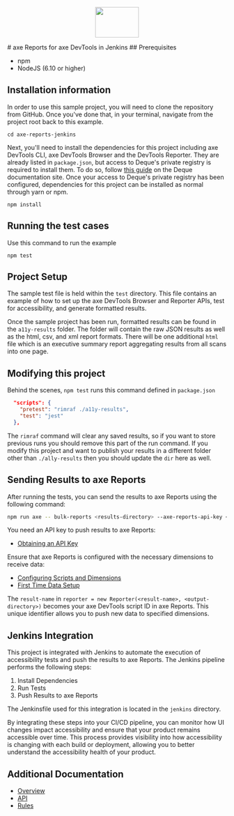 <p align="center">  
  <img src="https://www.deque.com/wp-content/uploads/2020/04/axe-devtools.svg" height="70px" width="100px" alt="" />
</p>
# axe Reports for axe DevTools in Jenkins
## Prerequisites

- npm
- NodeJS (6.10 or higher)

## Installation information

In order to use this sample project, you will need to clone the repository from GitHub. Once you've done that, in your terminal, navigate from the project root back to this example.

```
cd axe-reports-jenkins
```

Next, you'll need to install the dependencies for this project including axe DevTools CLI, axe DevTools Browser and the DevTools Reporter. They are already listed in `package.json`, but access to Deque's private registry is required to install them. To do so, follow [this guide](https://axe-devtools-html-docs.deque.com/reference/node/browser/install-agora.html) on the Deque documentation site. Once your access to Deque's private registry has been configured, dependencies for this project can be installed as normal through yarn or npm.

```
npm install
```

## Running the test cases

Use this command to run the example

```
npm test
```

## Project Setup

The sample test file is held within the `test` directory. This file contains an example of how to set up the axe DevTools Browser and Reporter APIs, test for accessibility, and generate formatted results.

Once the sample project has been run, formatted results can be found in the `a11y-results` folder. The folder will contain the raw JSON results as well as the html, csv, and xml report formats. There will be one additional `html` file which is an executive summary report aggregating results from all scans into one page.

## Modifying this project

Behind the scenes, `npm test` runs this command defined in `package.json`

```json
  "scripts": {
    "pretest": "rimraf ./a11y-results",
    "test": "jest"
  },
```

The `rimraf` command will clear any saved results, so if you want to store previous runs you should remove this part of the run command. If you modify this project and want to publish your results in a different folder other than `./ally-results` then you should update the `dir` here as well.

## Sending Results to axe Reports

After running the tests, you can send the results to axe Reports using the following command:

```sh
npm run axe -- bulk-reports <results-directory> --axe-reports-api-key <your-axe-reports-api-key> --send-axe-reports --axe-reports-dimensions='<comma-separated-dimensions>'
```

You need an API key to push results to axe Reports:

- [Obtaining an API Key](https://docs.deque.com/devtools-for-web/4/en/cli-api-key-reports)

Ensure that axe Reports is configured with the necessary dimensions to receive data:

- [Configuring Scripts and Dimensions](https://docs.deque.com/reports/1.12/en/devtools-howtos)
- [First Time Data Setup](https://docs.deque.com/reports/1.12/en/configure-scripts#configure-scripts---first-time-data-setup)

The `result-name` in `reporter = new Reporter(<result-name>, <output-directory>)` becomes your axe DevTools script ID in axe Reports. This unique identifier allows you to push new data to specified dimensions.

## Jenkins Integration

This project is integrated with Jenkins to automate the execution of accessibility tests and push the results to axe Reports. The Jenkins pipeline performs the following steps:

1. Install Dependencies
2. Run Tests
3. Push Results to axe Reports

The Jenkinsfile used for this integration is located in the `jenkins` directory.

By integrating these steps into your CI/CD pipeline, you can monitor how UI changes impact accessibility and ensure that your product remains accessible over time. This process provides visibility into how accessibility is changing with each build or deployment, allowing you to better understand the accessibility health of your product.

## Additional Documentation

- [Overview](https://axe-devtools-html-docs.deque.com/reference/node/browser/overview.html)
- [API](https://axe-devtools-html-docs.deque.com/reference/node/browser/ref-overview.html)
- [Rules](https://github.com/dequelabs/axe-core/blob/master/doc/rule-descriptions.md)
